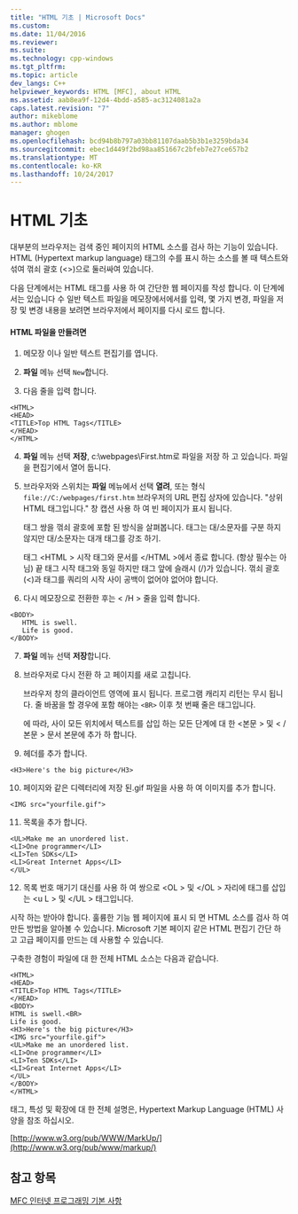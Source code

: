 ```yaml
---
title: "HTML 기초 | Microsoft Docs"
ms.custom: 
ms.date: 11/04/2016
ms.reviewer: 
ms.suite: 
ms.technology: cpp-windows
ms.tgt_pltfrm: 
ms.topic: article
dev_langs: C++
helpviewer_keywords: HTML [MFC], about HTML
ms.assetid: aab8ea9f-12d4-4bdd-a585-ac3124081a2a
caps.latest.revision: "7"
author: mikeblome
ms.author: mblome
manager: ghogen
ms.openlocfilehash: bcd94b8b797a03bb81107daab5b3b1e3259bda34
ms.sourcegitcommit: ebec1d449f2bd98aa851667c2bfeb7e27ce657b2
ms.translationtype: MT
ms.contentlocale: ko-KR
ms.lasthandoff: 10/24/2017
---
```

# <a name="html-basics"></a>HTML 기초
대부분의 브라우저는 검색 중인 페이지의 HTML 소스를 검사 하는 기능이 있습니다. HTML (Hypertext markup language) 태그의 수를 표시 하는 소스를 볼 때 텍스트와 섞여 꺾쇠 괄호 (<>)으로 둘러싸여 있습니다.  
  
 다음 단계에서는 HTML 태그를 사용 하 여 간단한 웹 페이지를 작성 합니다. 이 단계에서는 있습니다 수 일반 텍스트 파일을 메모장에서에서를 입력, 몇 가지 변경, 파일을 저장 및 변경 내용을 보려면 브라우저에서 페이지를 다시 로드 합니다.  
  
#### <a name="to-create-an-html-file"></a>HTML 파일을 만들려면  
  
1.  메모장 이나 일반 텍스트 편집기를 엽니다.  
  
2.  **파일** 메뉴 선택 `New`합니다.  
  
3.  다음 줄을 입력 합니다.  
  
 ```  
 <HTML>  
 <HEAD>  
 <TITLE>Top HTML Tags</TITLE>  
 </HEAD>  
 </HTML>  
 ```  
  
4.  **파일** 메뉴 선택 **저장**, c:\webpages\First.htm로 파일을 저장 하 고 있습니다. 파일을 편집기에서 열어 둡니다.  
  
5.  브라우저와 스위치는 **파일** 메뉴에서 선택 **열려**, 또는 형식 `file://C:/webpages/first.htm` 브라우저의 URL 편집 상자에 있습니다. "상위 HTML 태그입니다." 창 캡션 사용 하 여 빈 페이지가 표시 됩니다.  
  
     태그 쌍을 꺾쇠 괄호에 포함 된 방식을 살펴봅니다. 태그는 대/소문자를 구분 하지 않지만 대/소문자는 대개 태그를 강조 하기.  
  
     태그 \<HTML > 시작 태그와 문서를 \</HTML >에서 종료 합니다. (항상 필수는 아님) 끝 태그 시작 태그와 동일 하지만 태그 앞에 슬래시 (/)가 있습니다. 꺾쇠 괄호 (<)과 태그를 쿼리의 시작 사이 공백이 없어야 없어야 합니다.  
  
6.  다시 메모장으로 전환한 후는  \< /H > 줄을 입력 합니다.  
  
 ```  
 <BODY>  
    HTML is swell.  
    Life is good.  
 </BODY>  
 ```  
  
7.  **파일** 메뉴 선택 **저장**합니다.  
  
8.  브라우저로 다시 전환 하 고 페이지를 새로 고칩니다.  
  
     브라우저 창의 클라이언트 영역에 표시 됩니다. 프로그램 캐리지 리턴는 무시 됩니다. 줄 바꿈을 할 경우에 포함 해야는 `<BR>` 이후 첫 번째 줄은 태그입니다.  
  
     에 따라, 사이 모든 위치에서 텍스트를 삽입 하는 모든 단계에 대 한 \<본문 > 및  \< /본문 > 문서 본문에 추가 하 합니다.  
  
9. 헤더를 추가 합니다.  
  
 ```  
 <H3>Here's the big picture</H3>  
 ```  
  
10. 페이지와 같은 디렉터리에 저장 된.gif 파일을 사용 하 여 이미지를 추가 합니다.  
  
 ```  
 <IMG src="yourfile.gif">  
 ```  
  
11. 목록을 추가 합니다.  
  
 ```  
 <UL>Make me an unordered list.  
 <LI>One programmer</LI>  
 <LI>Ten SDKs</LI>  
 <LI>Great Internet Apps</LI>  
 </UL>  
 ```  
  
12. 목록 번호 매기기 대신를 사용 하 여 쌍으로 \<OL > 및 \</OL > 자리에 태그를 삽입는 \<u L > 및 \</UL > 태그입니다.  
  
 시작 하는 받아야 합니다. 훌륭한 기능 웹 페이지에 표시 되 면 HTML 소스를 검사 하 여 만든 방법을 알아볼 수 있습니다. Microsoft 기본 페이지 같은 HTML 편집기 간단 하 고 고급 페이지를 만드는 데 사용할 수 있습니다.  
  
 구축한 경험이 파일에 대 한 전체 HTML 소스는 다음과 같습니다.  
  
```  
<HTML>  
<HEAD>  
<TITLE>Top HTML Tags</TITLE>  
</HEAD>  
<BODY>  
HTML is swell.<BR>  
Life is good.  
<H3>Here's the big picture</H3>  
<IMG src="yourfile.gif">  
<UL>Make me an unordered list.  
<LI>One programmer</LI>  
<LI>Ten SDKs</LI>  
<LI>Great Internet Apps</LI>  
</UL>  
</BODY>  
</HTML>  
```  
  
 태그, 특성 및 확장에 대 한 전체 설명은, Hypertext Markup Language (HTML) 사양을 참조 하십시오.  
  
 [http://www.w3.org/pub/WWW/MarkUp/](http://www.w3.org/pub/www/markup/)  
  
## <a name="see-also"></a>참고 항목  
 [MFC 인터넷 프로그래밍 기본 사항](../mfc/mfc-internet-programming-basics.md)

